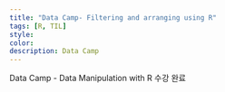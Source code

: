 ```yaml
---
title: "Data Camp- Filtering and arranging using R"
tags: [R, TIL]
style:
color:
description: Data Camp
---
```


Data Camp - Data Manipulation with R 수강 완료